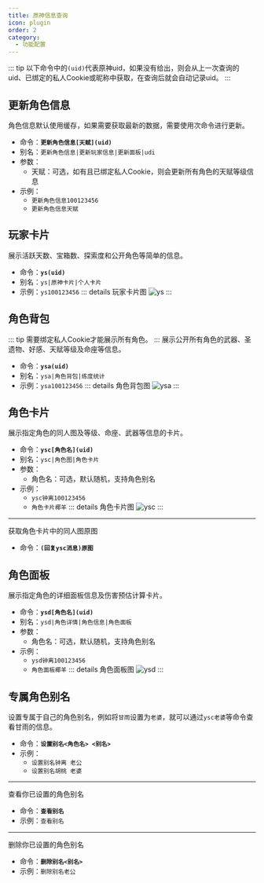 ```yaml
---
title: 原神信息查询
icon: plugin
order: 2
category:
  - 功能配置
---
```

::: tip
以下命令中的`(uid)`代表原神uid，如果没有给出，则会从上一次查询的uid、已绑定的私人Cookie或昵称中获取，在查询后就会自动记录uid。
:::

## 更新角色信息
角色信息默认使用缓存，如果需要获取最新的数据，需要使用次命令进行更新。
- 命令：**`更新角色信息[天赋](uid)`**
- 别名：`更新角色信息|更新玩家信息|更新面板|udi`
- 参数：
  - 天赋：可选，如有且已绑定私人Cookie，则会更新所有角色的天赋等级信息
- 示例：
  - `更新角色信息100123456`
  - `更新角色信息天赋`


## 玩家卡片
展示活跃天数、宝箱数、探索度和公开角色等简单的信息。
- 命令：**`ys(uid)`**
- 别名：`ys|原神卡片|个人卡片`
- 示例：`ys100123456`
::: details 玩家卡片图
![ys](https://static.cherishmoon.fun/LittlePaimon/readme/new/ys.jpg)
:::

## 角色背包
::: tip 需要绑定私人Cookie才能展示所有角色。
:::
展示公开所有角色的武器、圣遗物、好感、天赋等级及命座等信息。
- 命令：**`ysa(uid)`**
- 别名：`ysa|角色背包|练度统计`
- 示例：`ysa100123456`
::: details 角色背包图
![ysa](https://static.cherishmoon.fun/LittlePaimon/readme/new/ysa.jpg)
:::

## 角色卡片
展示指定角色的同人图及等级、命座、武器等信息的卡片。
- 命令：**`ysc[角色名](uid)`**
- 别名：`ysc|角色图|角色卡片`
- 参数：
  - 角色名：可选，默认随机，支持角色别名
- 示例：
  - `ysc钟离100123456`
  - `角色卡片椰羊`
::: details 角色卡片图
![ysc](https://static.cherishmoon.fun/LittlePaimon/readme/new/ysc.jpg)
:::
---
获取角色卡片中的同人图原图
- 命令：**`(回复ysc消息)原图`**

## 角色面板
展示指定角色的详细面板信息及伤害预估计算卡片。
- 命令：**`ysd[角色名](uid)`**
- 别名：`ysd|角色详情|角色信息|角色面板`
- 参数：
    - 角色名：可选，默认随机，支持角色别名
- 示例：
    - `ysd钟离100123456`
    - `角色面板椰羊`
::: details 角色面板图
![ysd](https://static.cherishmoon.fun/LittlePaimon/readme/new/ysd.jpg)
:::

## 专属角色别名
设置专属于自己的角色别名，例如将`甘雨`设置为`老婆`，就可以通过`ysc老婆`等命令查看甘雨的信息。
 - 命令：**`设置别名<角色名> <别名>`**
 - 示例：
   - `设置别名钟离 老公`
   - `设置别名胡桃 老婆`
---
查看你已设置的角色别名
- 命令：**`查看别名`**
- 示例：`查看别名`
---
删除你已设置的角色别名
- 命令：**`删除别名<别名>`**
- 示例：`删除别名老公`